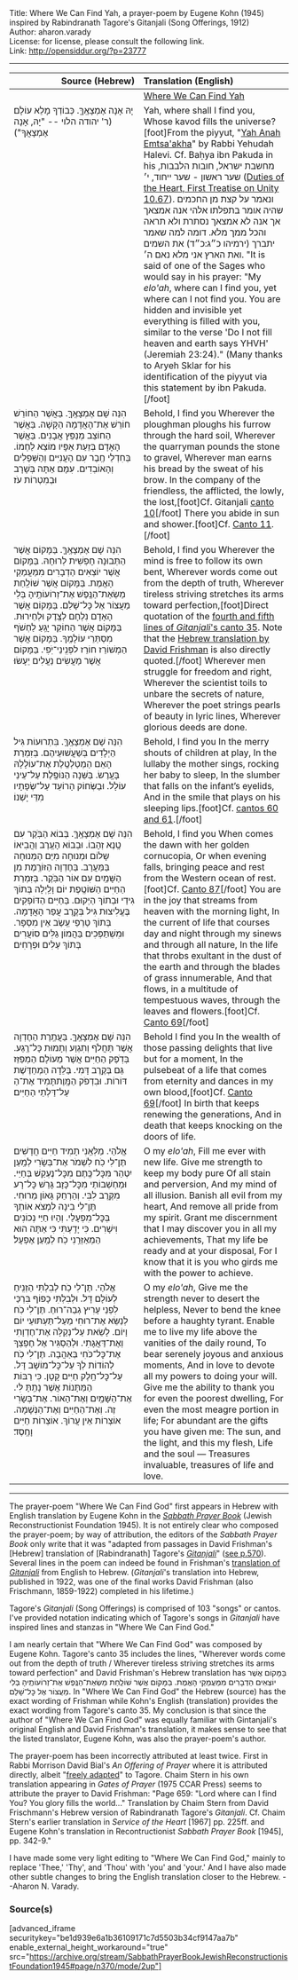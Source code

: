<html>
<head></head>
<body>
Title: Where We Can Find Yah, a prayer-poem by Eugene Kohn (1945) inspired by Rabindranath Tagore's Gitanjali (Song Offerings, 1912)<br />
Author: aharon.varady<br />
License: for license, please consult the following link.<br />
Link: <a href="http://opensiddur.org/?p=23777">http://opensiddur.org/?p=23777</a>
<p />
<hr />

<table style="margin-left: auto;margin-right: auto;" class="draggable">
<thead><tr><th id="x" style="text-align: right;">Source (Hebrew)</th><th style="text-align: left;">Translation (English)</th></tr></thead>
<tbody>
<tr><td style="vertical-align:top;" width="46%">
<div class="liturgy"><span lang="he">

</span></div></td>
 
<td style="vertical-align:top;" width="53%">
<div class="english">
<u>Where We Can Find Yah</u>
</div></td></tr>


<tr><td style="vertical-align:top;" width="46%">
<div class="liturgy"><span lang="he">
יָהּ אָנָה אֶמְצָאֶֽךָּ.
כְּבוֹדְךָ מָלֵא עוֹלָם׃ <span class="citation">(ר' יהודה הלוי -- "יָהּ, אָנָה אֶמְצָאֲךָ")</span>
</span></div></td>
 
<td style="vertical-align:top;" width="53%">
<div class="english">
Yah, where shall I find you,
Whose kavod fills the universe?[foot]From the piyyut, "<a href="https://benyehuda.org/rihal/rihal7_4_2.html">Yah Anah Emtsa'akha</a>" by Rabbi Yehudah Halevi. Cf. Baḥya ibn Pakuda in his מחשבת ישראל, חובות הלבבות, שער ראשון - שער ייחוד, י׳ (<a href="https://www.sefaria.org/Duties_of_the_Heart%2C_First_Treatise_on_Unity.10.67?vhe=Chovat_Halevavot,_Warsaw_1875.&lang=bi&with=all&lang2=en">Duties of the Heart, First Treatise on Unity 10.67</a>). <span class="hebrew">ונאמר על קצת מן החכמים שהיה אומר בתפלתו אלהי אנה אמצאך אך אנה לא אמצאך נסתרת ולא תראה והכל ממך מלא. דומה למה שאמר יתברך (ירמיהו כ״ג:כ״ד) את השמים ואת הארץ אני מלא נאם ה׳.</span>  "It is said of one of the Sages who would say in his prayer: "My <em>elo'ah</em>, where can I find you, yet where can I not find you. You are hidden and invisible yet everything is filled with you, similar to the verse 'Do I not fill heaven and earth says YHVH' (Jeremiah 23:24)." (Many thanks to Aryeh Sklar for his identification of the piyyut via this statement by ibn Pakuda.[/foot]
</div></td></tr>


<tr><td style="vertical-align:top;" width="46%">
<div class="liturgy"><span lang="he">
הִנֵּה שָׁם אֶמְצָאֶֽךָּ.
בַּאֲשֶׁר הַחוֹרֵשׁ חוֹרֵשׁ אֶת־הָאֲדָמָה הַקָּשָׁה.
בַּאֲשֶׁר הַחוֹצֵב מְנַפֵּץ אֲבָנִים.
בַּאֲשֶׁר הָאָדָם בְּזֵעַת אַפָּיו מוֹצֵא לַחְמוֹ.
בְּחִדְלֵי חֶֽבֶר עִם הָעֲנִיִּים וְהַשְּׁפָלִים וְהָאוֹבְדִים.
עִמָּם אַתָּה בְּשָׁרָב וּבְמִטְרוֹת עֹז׃
</span></div></td>
 
<td style="vertical-align:top;" width="53%">
<div class="english">
Behold, I find you
Wherever the ploughman ploughs his furrow through the hard soil,
Wherever the quarryman pounds the stone to gravel,
Wherever man earns his bread by the sweat of his brow.
In the company of the friendless, the afflicted, the lowly, the lost,[foot]Cf. Gitanjali <a href="https://archive.org/details/gitanjalisongoff00tago_0/page/4">canto 10</a>[/foot]
There you abide in sun and shower.[foot]Cf. <a href="https://archive.org/details/gitanjalisongoff00tago_0/page/6">Canto 11</a>.[/foot]
</div></td></tr>


<tr><td style="vertical-align:top;" width="46%">
<div class="liturgy"><span lang="he">
הִנֵּה שָׁם אֶמְצָאֶֽךָּ.
בַּמָּקוֹם אֲשֶׁר הַתְּבוּנָה חָפְשִׁית לְרוּחָהּ. 
בַּמָּקוֹם אֲשֶׁר יוֹצְאִים הַדְבָרִים מִמַּעֲמַקֵי הָאֱמֶת. 
בַּמָּקוֹם אֲשֶׁר שׁוֹלַֽחַת מַשְׂאַת־הַנֶּֽפֶשׁ אֶת־זְרוֹעוֹתֶֽיהָ בְּלִי מַעֲצוֹר אֶל כׇּל־שָׁלֵם.
בַּמָּקוֹם אֲשֶׁר הָאָדָם נִלְחָם לְצֶֽדֶק וּלְחֵירוּת. 
בַּמָּקוֹם אֲשֶׁר הַחוֹקֵר יָגֵֽעַ לַחְשֹׁף מִסְתְּרֵי עוֹלָמֶֽךָ. 
בַּמָּקוֹם אֲשֶׁר הַמְשׁוֹרֵז חוֹרֵז לפְּנִֽינֵי־יֹֽפִי.
בַּמָּקוֹם אֲשֶׁר מַעֲשִׂים נַעֲלִים יֵעָשׂוּ׃
</span></div></td>
 
<td style="vertical-align:top;" width="53%">
<div class="english">
Behold, I find you
Wherever the mind is free to follow its own bent,
Wherever words come out from the depth of truth,
Wherever tireless striving stretches its arms toward perfection,[foot]Direct quotation of the <a href="https://archive.org/details/gitanjalisongoff00tago_0/page/18">fourth and fifth lines of <em>Gitanjali</em>'s canto 35</a>. Note that the <a href="https://archive.org/details/GitanjaliRabindranathTagoreHebrewTrans.DavidFrischman1922/page/n40">Hebrew translation by David Frishman</a> is also directly quoted.[/foot]
Wherever men struggle for freedom and right,
Wherever the scientist toils to unbare the secrets of nature,
Wherever the poet strings pearls of beauty in lyric lines,
Wherever glorious deeds are done.
</div></td></tr>


<tr><td style="vertical-align:top;" width="46%">
<div class="liturgy"><span lang="he">
הִנֵּה שָׁם אֶמְצָאֶֽךָּ.
בִּתְרוּעוֹת גִּיל הַיְלָדִים בְּשַׁעֲשׁוּעֵיהֶם. 
בְּזִמְרַת הָאֵם הַמְטַלְטֶֽלֶת אֶת־עוֹלָלָהּ בָּעָֽרֶשׂ. 
בַּשֵּׁנָה הַנּוֹפֶֽלֶת עַל־עֵינֵי עוֹלָל.
וּבַשְּׂחוֹק הָרוֹעֵד עַל־שְׂפָתָיו מִדֵּי יָשְׁנוֹ׃
</span></div></td>
 
<td style="vertical-align:top;" width="53%">
<div class="english">
Behold, I find you
In the merry shouts of children at play,
In the lullaby the mother sings, rocking her baby to sleep,
In the slumber that falls on the infant’s eyelids,
And in the smile that plays on his sleeping lips.[foot]Cf. <a href="https://archive.org/details/gitanjalisongoff00tago_0/page/34">cantos 60 and 61</a>.[/foot]
</div></td></tr>


<tr><td style="vertical-align:top;" width="46%">
<div class="liturgy"><span lang="he">
הִנֵּה שָׁם אֶמְצָאֶֽךָּ. 
בְּבוֹא הַבֹּֽקֶר עִם טֶֽנֶא זְהָבוֹ.
וּבְבוֹא הָעֶֽרֶב וַהֲבִיאוֹ שָלוֹם וּמְנוּחָה מִיַּם הַמְּנוּחָה בַּמַּעֲרָב. 
בַּחֶדְוָה הַזּוֹרֶֽמֶת מִן הַשָּׁמַֽיִם עִם אוֹר הַבֹּֽקֶר. 
בְּזִמְרַת הַחַיִּים הַשּׁוֹטֶֽפֶת יוֹם וָלַֽיְלָה בְּתוֹךְ גִידַי וּבְתוֹךְ הַיְקוּם. 
בַּחַיִּים הַדּוֹפְקִים בֶּעֱלִיצוּת גִּיל בְּקֶֽרֶב עֲפַר הָאֲדָמָה. 
בְּתוֹךְ טַרְפֵי עֵֽשֶֹב אֵין מִסְפָּר.
וּמִשְׁתַּפְּכִים בַּהֲמוֹן גַלִּים סוֹעֲרִים בְּתוֹךְ עַלִים וּפְרָחִים׃
</span></div></td>
 
<td style="vertical-align:top;" width="53%">
<div class="english">
Behold, I find you
When comes the dawn with her golden cornucopia,
Or when evening falls, bringing peace and rest from the Western ocean of rest.[foot]Cf. <a href="https://archive.org/details/gitanjalisongoff00tago_0/page/50">Canto 87</a>[/foot]
You are in the joy that streams from heaven with the morning light,
In the current of life that courses day and night
through my sinews and through all nature,
In the life that throbs exultant in the dust of the earth and through the blades of grass innumerable,
And that flows, in a multitude of tempestuous waves, through the leaves and flowers.[foot]Cf. <a href="https://archive.org/details/gitanjalisongoff00tago_0/page/40">Canto 69</a>[/foot]
</div></td></tr>


<tr><td style="vertical-align:top;" width="46%">
<div class="liturgy"><span lang="he">
הִנֵּה שָׁם אֶמְצָאֶֽךָּ.
בַּעֲתֶֽרֶת הַחֶדְוָה אֲשֶׁר תַּחֲלֹף וְתִגְוַע וְתָמוּת כָּל־רֶֽגַע. 
בְּדֹֽפֶק הַחַיִּים אֲשֶׁר מֵעוֹלָם הַמְפַזֵּז גַּם בְּקֶֽרֶב דָּמִי. 
בַּלֵּדָה הַמְחַדֶּשֶׁת תָּמִיד אֶת־הַ‎דּוֹרוֹת.
וּבִדְפֹק הַמָּֽוֶת עַל־דַּלְתֵי הַחַיִּים׃
</span></div></td>
 
<td style="vertical-align:top;" width="53%">
<div class="english">
Behold I find you
In the wealth of those passing delights that live but for a moment,
In the pulsebeat of a life that comes from eternity and dances in my own blood,[foot]Cf. <a href="https://archive.org/details/gitanjalisongoff00tago_0/page/40">Canto 69</a>[/foot]
In birth that keeps renewing the generations,
And in death that keeps knocking on the doors of life.
</div></td></tr>


<tr><td style="vertical-align:top;" width="46%">
<div class="liturgy"><span lang="he">
אֱלֹהַי.
מַלְּאֵֽנִי תָמִיד חַיִּים חֲדָשִׁים׃ 
תֶּן־לִי כֹֽח לִשְׁמֹר אֶת־בְּשָׂרִי לְמַֽעַן יִטְהַר 
מִּכׇּל־כֶּֽתֶם מִכׇּל־נֶעְקַשׁ בְּחַיַּי.
וּמַחְשְׁבוֹתַי מִכׇּל־כָּזָב׃ 
גָּרֵשׁ כׇּל־רָע מִקֶּֽרֶב לִבִּי. 
וְהַרְחֵק גָּאוֹן מֵרוּחִי.
תֶּן־לִי בִינָה לִמְצֹא אוֹתְךָ בְּכׇּל־מִפְעָלַי. 
וְהָיוּ חַיַּי נְכוֹנִים וִישָׁרִים.
כִּי יָדַֽעְתִּי כִּי אַתָּה הוּא הַמְאַזְּרֵֽנִי כֹֽח לְמַֽעַן אֶפְעָל׃
</span></div></td>
 
<td style="vertical-align:top;" width="53%">
<div class="english">
O my <em>elo'ah</em>,
Fill me ever with new life.
Give me strength to keep my body pure
Of all stain and perversion,
And my mind of all illusion.
Banish all evil from my heart,
And remove all pride from my spirit.
Grant me discernment that I may discover you in all my achievements,
That my life be ready and at your disposal,
For I know that it is you who girds me with the power to achieve.
</div></td></tr>


<tr><td style="vertical-align:top;" width="46%">
<div class="liturgy"><span lang="he">
אֱלֹהַי.
תֶּן־לִי כֹֽח לְבִלְתִּי הַזְנִֽיחַ לְעוֹלָם דָּל. 
וּלְבִלְתִּי כָפוֹף בִּרְכַּי לִפְנֵי עָרִיץ גְבַה־רוּחַ. 
תֶּן־לִי כֹֽח לְנַשֵּׂא אֶת־רוּחִי מֵעַל־תַּעְתּוּעֵי יוֹם וָיוֹם. 
לָשֵׂאת עַל־נְקַלָּה אֶת־חֶדְוָתִי וְאֶת־דַּאֲגָתִי.
וּלְהַסְגִּיר אֶל חֶפְצְךָ אֶת־כׇּל־כֹּחִי בְּאַהֲבָה.
תֶּן־לִי כֹֽח לְהוֹדוֹת לְךָ עַל־כׇּל־מוֹשָׁב דָּל. 
עַל־כׇּל־חֵֽלֶק חַיִּים קָטָן. 
כִּי רַבּוֹת הַמַּתָּנוֹת אֲשֶׁר נָתַֽתָּ לִּי.
אֶת־הַשָּׁמַֽיִם וְאֶת־הָאוֹר. אֶת־בְּשָׂרִי זֶה. 
וְאֶת־הַחַיִּים וְאֶת־הַנְּשָׁמָה. 
אוֹצְרוֹת אֵין עֲרוֹךְ. אוֹצְרוֹת חַיִּים וָחֶֽסֶד׃
</span></div></td>
 
<td style="vertical-align:top;" width="53%">
<div class="english">
O my <em>elo'ah</em>,
Give me the strength never to desert the helpless,
Never to bend the knee before a haughty tyrant.
Enable me to live my life above the vanities of the daily round,
To bear serenely joyous and anxious moments,
And in love to devote all my powers to doing your will.
Give me the ability to thank you for even the poorest dwelling,
For even the most meagre portion in life;
For abundant are the gifts you have given me:
The sun, and the light, and this my flesh,
Life and the soul —
Treasures invaluable, treasures of life and love.
</div></td></tr>
</tbody></table>

<hr />

The prayer-poem "Where We Can Find God" first appears in Hebrew with English translation by Eugene Kohn in the <em><a href="https://opensiddur.org/compilations/shabbat-siddur/sabbath-prayer-book-by-mordecai-kaplan-1945/">Sabbath Prayer Book</a></em> (Jewish Reconstructionist Foundation 1945). It is not entirely clear who composed the prayer-poem; by way of attribution, the editors of the <em>Sabbath Prayer Book</em> only write that it was "adapted from passages in David Frishman's [Hebrew] translation of [Rabindranath] Tagore's <a href="https://archive.org/details/gitanjalisongoff00tago_0"><em>Gitanjali</em></a>" (<a href="https://archive.org/stream/SabbathPrayerBookJewishReconstructionistFoundation1945#page/n598/mode/2up">see p.570</a>). Several lines in the poem can indeed be found in Frishman's <a href="https://archive.org/details/GitanjaliRabindranathTagoreHebrewTrans.DavidFrischman1922">translation of <em>Gitanjali</em></a> from English to Hebrew. (<em>Gitanjali</em>'s translation into Hebrew, published in 1922, was one of the final works David Frishman (also Frischmann, 1859-1922) completed in his lifetime.)

Tagore's <em>Gitanjali</em> (Song Offerings) is comprised of 103 "songs" or cantos. I've provided notation indicating which of Tagore's songs in <em>Gitanjali</em> have inspired lines and stanzas in "Where We Can Find God."

I am nearly certain that "Where We Can Find God" was composed by Eugene Kohn. Tagore's canto 35 includes the lines, "Wherever words come out from the depth of truth / Wherever tireless striving stretches its arms toward perfection" and David Frishman's Hebrew translation has <span class="hebrew">בַּמָּקוֹם אֲשֶׁר יוֹצְאִים הַדְבָרִים מִמַּעֲמַקֵי הָאֱמֶת. בַּמָּקוֹם אֲשֶׁר שׁוֹלַֽחַת מַשְׂאַת־הַנֶּֽפֶשׁ אֶת־זְרוֹעוֹתֶֽיהָ בְּלִי מַעֲצוֹר אֶל כׇּל־שָׁלֵם.</span> In "Where We Can Find God" the Hebrew (source) has the exact wording of Frishman while Kohn's English (translation) provides the exact wording from Tagore's canto 35. My conclusion is that since the author of "Where We Can Find God" was equally familiar with Gintanjali's original English and David Frishman's translation, it makes sense to see that the listed translator, Eugene Kohn, was also the prayer-poem's author.

The prayer-poem has been incorrectly attributed at least twice. First in Rabbi Morrison David Bial's <em>An Offering of Prayer</em> where it is attributed directly, albeit "<a href="https://archive.org/details/AnOfferingOfPrayerBial1962/page/n13">freely adapted</a>" to Tagore. Chaim Stern in his own translation appearing in <em>Gates of Prayer</em> (1975 CCAR Press) seems to attribute the prayer to David Frishman: "Page 659: "Lord where can I find You? You glory fills the world..." Translation by Chaim Stern from David Frischmann's Hebrew version of Rabindranath Tagore's <em>Gitanjali</em>. Cf. Chaim Stern's earlier translation in <em>Service of the Heart</em> [1967] pp. 225ff. and Eugene Kohn's translation in Recontructionist <em>Sabbath Prayer Book</em> [1945], pp. 342-9."

I have made some very light editing to "Where We Can Find God," mainly to replace 'Thee,' 'Thy', and 'Thou' with 'you' and 'your.' And I have also made other subtle changes to bring the English translation closer to the Hebrew. --Aharon N. Varady.


<h3>Source(s)</h3>

[advanced_iframe securitykey="be1d939e6a1b36109171c7d5503b34cf9147aa7b" enable_external_height_workaround="true" src="https://archive.org/stream/SabbathPrayerBookJewishReconstructionistFoundation1945#page/n370/mode/2up"]
</body>
</html>